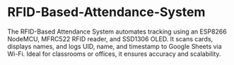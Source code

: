 # RFID-Based-Attendance-System
The RFID-Based Attendance System automates tracking using an ESP8266 NodeMCU, MFRC522 RFID reader, and SSD1306 OLED. It scans cards, displays names, and logs UID, name, and timestamp to Google Sheets via Wi-Fi. Ideal for classrooms or offices, it ensures accuracy and scalability. 

